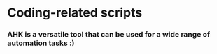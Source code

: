 <p align="center">

# Coding-related scripts

### AHK is a versatile tool that can be used for a wide range of automation tasks :)
</p>
